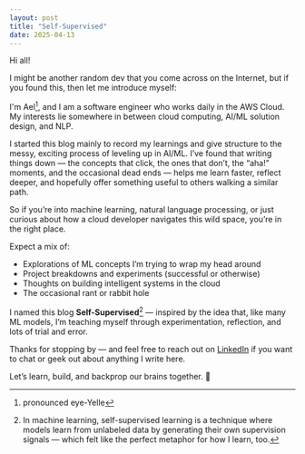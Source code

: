 ```yaml
---
layout: post
title: "Self-Supervised"
date: 2025-04-13
---
```


Hi all!

I might be another random dev that you come across on the Internet, but if you found this, then let me introduce myself: 

I'm Ael[^1], and I am a software engineer who works daily in the AWS Cloud. My interests lie somewhere in between cloud computing, AI/ML solution design, and NLP. 

I started this blog mainly to record my learnings and give structure to the messy, exciting process of leveling up in AI/ML. I’ve found that writing things down — the concepts that click, the ones that don’t, the “aha!” moments, and the occasional dead ends — helps me learn faster, reflect deeper, and hopefully offer something useful to others walking a similar path.

So if you’re into machine learning, natural language processing, or just curious about how a cloud developer navigates this wild space, you’re in the right place.

Expect a mix of:
- Explorations of ML concepts I’m trying to wrap my head around
- Project breakdowns and experiments (successful or otherwise)
- Thoughts on building intelligent systems in the cloud
- The occasional rant or rabbit hole

I named this blog **Self-Supervised**[^2] — inspired by the idea that, like many ML models, I’m teaching myself through experimentation, reflection, and lots of trial and error.


Thanks for stopping by — and feel free to reach out on [LinkedIn](https://www.linkedin.com/in/aellee/) if you want to chat or geek out about anything I write here.

Let’s learn, build, and backprop our brains together. 🙂

[^1]: pronounced eye-Yelle
[^2]: In machine learning, self-supervised learning is a technique where models learn from unlabeled data by generating their own supervision signals — which felt like the perfect metaphor for how I learn, too.
